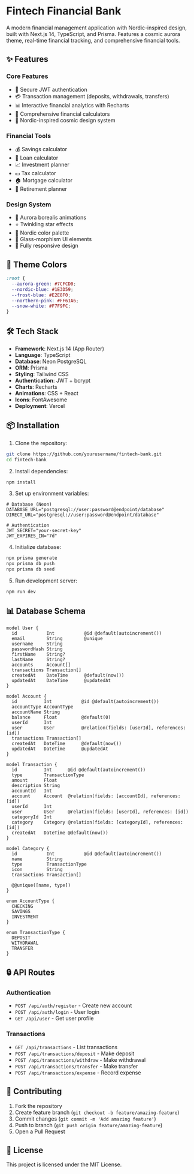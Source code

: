 # Fintech Financial Bank

A modern financial management application with Nordic-inspired design, built with Next.js 14, TypeScript, and Prisma. Features a cosmic aurora theme, real-time financial tracking, and comprehensive financial tools.

## ✨ Features

### Core Features
- 🔐 Secure JWT authentication
- 💳 Transaction management (deposits, withdrawals, transfers)
- 📊 Interactive financial analytics with Recharts
- 🧮 Comprehensive financial calculators
- 🌌 Nordic-inspired cosmic design system

### Financial Tools
- 💰 Savings calculator
- 🏦 Loan calculator
- 📈 Investment planner
- 💵 Tax calculator
- 🏠 Mortgage calculator
- 🎯 Retirement planner

### Design System
- 🌠 Aurora borealis animations
- ⭐ Twinkling star effects
- 🎨 Nordic color palette
- 🌊 Glass-morphism UI elements
- 📱 Fully responsive design

## 🎨 Theme Colors
```css
:root {
  --aurora-green: #7CFCD0;
  --nordic-blue: #1E3D59;
  --frost-blue: #E2E8F0;
  --northern-pink: #FF61A6;
  --snow-white: #F7F9FC;
}
```

## 🛠 Tech Stack
- **Framework**: Next.js 14 (App Router)
- **Language**: TypeScript
- **Database**: Neon PostgreSQL
- **ORM**: Prisma
- **Styling**: Tailwind CSS
- **Authentication**: JWT + bcrypt
- **Charts**: Recharts
- **Animations**: CSS + React
- **Icons**: FontAwesome
- **Deployment**: Vercel

## 📦 Installation

1. Clone the repository:
```bash
git clone https://github.com/yourusername/fintech-bank.git
cd fintech-bank
```

2. Install dependencies:
```bash
npm install
```

3. Set up environment variables:
```env
# Database (Neon)
DATABASE_URL="postgresql://user:password@endpoint/database"
DIRECT_URL="postgresql://user:password@endpoint/database"

# Authentication
JWT_SECRET="your-secret-key"
JWT_EXPIRES_IN="7d"
```

4. Initialize database:
```bash
npx prisma generate
npx prisma db push
npx prisma db seed
```

5. Run development server:
```bash
npm run dev
```

## 📊 Database Schema

```prisma
model User {
  id           Int           @id @default(autoincrement())
  email        String        @unique
  username     String
  passwordHash String
  firstName    String?
  lastName     String?
  accounts     Account[]
  transactions Transaction[]
  createdAt    DateTime      @default(now())
  updatedAt    DateTime      @updatedAt
}

model Account {
  id          Int           @id @default(autoincrement())
  accountType AccountType
  accountName String
  balance     Float         @default(0)
  userId      Int
  user        User          @relation(fields: [userId], references: [id])
  transactions Transaction[]
  createdAt   DateTime      @default(now())
  updatedAt   DateTime      @updatedAt
}

model Transaction {
  id          Int      @id @default(autoincrement())
  type        TransactionType
  amount      Float
  description String
  accountId   Int
  account     Account  @relation(fields: [accountId], references: [id])
  userId      Int
  user        User     @relation(fields: [userId], references: [id])
  categoryId  Int
  category    Category @relation(fields: [categoryId], references: [id])
  createdAt   DateTime @default(now())
}

model Category {
  id           Int           @id @default(autoincrement())
  name         String
  type         TransactionType
  icon         String
  transactions Transaction[]

  @@unique([name, type])
}

enum AccountType {
  CHECKING
  SAVINGS
  INVESTMENT
}

enum TransactionType {
  DEPOSIT
  WITHDRAWAL
  TRANSFER
}
```

## 🔒 API Routes

### Authentication
- `POST /api/auth/register` - Create new account
- `POST /api/auth/login` - User login
- `GET /api/user` - Get user profile

### Transactions
- `GET /api/transactions` - List transactions
- `POST /api/transactions/deposit` - Make deposit
- `POST /api/transactions/withdraw` - Make withdrawal
- `POST /api/transactions/transfer` - Make transfer
- `POST /api/transactions/expense` - Record expense

## 🌟 Contributing

1. Fork the repository
2. Create feature branch (`git checkout -b feature/amazing-feature`)
3. Commit changes (`git commit -m 'Add amazing feature'`)
4. Push to branch (`git push origin feature/amazing-feature`)
5. Open a Pull Request

## 📝 License

This project is licensed under the MIT License.
``` 